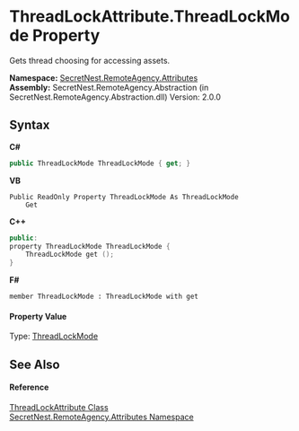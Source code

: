# ThreadLockAttribute.ThreadLockMode Property 
 

Gets thread choosing for accessing assets.

**Namespace:**&nbsp;<a href="N_SecretNest_RemoteAgency_Attributes">SecretNest.RemoteAgency.Attributes</a><br />**Assembly:**&nbsp;SecretNest.RemoteAgency.Abstraction (in SecretNest.RemoteAgency.Abstraction.dll) Version: 2.0.0

## Syntax

**C#**<br />
``` C#
public ThreadLockMode ThreadLockMode { get; }
```

**VB**<br />
``` VB
Public ReadOnly Property ThreadLockMode As ThreadLockMode
	Get
```

**C++**<br />
``` C++
public:
property ThreadLockMode ThreadLockMode {
	ThreadLockMode get ();
}
```

**F#**<br />
``` F#
member ThreadLockMode : ThreadLockMode with get

```


#### Property Value
Type: <a href="T_SecretNest_RemoteAgency_Attributes_ThreadLockMode">ThreadLockMode</a>

## See Also


#### Reference
<a href="T_SecretNest_RemoteAgency_Attributes_ThreadLockAttribute">ThreadLockAttribute Class</a><br /><a href="N_SecretNest_RemoteAgency_Attributes">SecretNest.RemoteAgency.Attributes Namespace</a><br />